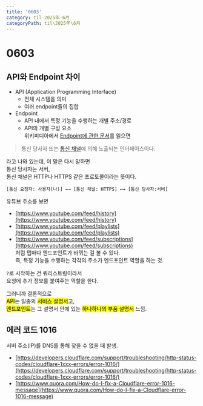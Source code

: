 ```yaml
---
title: '0603'
category: til-2025年-6月
categoryPath: til\2025年\6月
---
```

# 0603  
## API와 Endpoint 차이  
- API (Application Programming Interface)  
	- 전체 시스템을 의미  
	- 여러 endpoint들의 집합  
- Endpoint  
	- API 내에서 특정 기능을 수행하는 개별 주소/경로  
	- API의 개별 구성 요소  
위키피디아에서 [Endpoint에 관한 문서](https://ko.wikipedia.org/wiki/%ED%86%B5%EC%8B%A0_%EC%97%94%EB%93%9C%ED%8F%AC%EC%9D%B8%ED%8A%B8)를 읽으면 

> 통신 당사자 또는 [통신 채널](https://ko.wikipedia.org/wiki/%EC%B1%84%EB%84%90_\(%ED%86%B5%EC%8B%A0\) "채널 (통신)")에 의해 노출되는 인터페이스이다.

라고 나와 있는데, 이 말은 다시 말하면  
통신 당사자는 서버,  
통신 채널은 HTTP나 HTTPS 같은 프로토콜이라는 뜻이다.  
```  
[통신 요청자: 사용자(나)] ←→ [통신 채널: HTTPS] ←→ [통신 당사자:서버]  
```

유튜브 주소를 보면  
- [https://www.youtube.com/feed/history](https://www.youtube.com/feed/history)  
- [https://www.youtube.com/feed/playlists](https://www.youtube.com/feed/playlists)  
- [https://www.youtube.com/feed/subscriptions](https://www.youtube.com/feed/subscriptions)  
처럼 탭마다 엔드포인트가 바뀌는 걸 볼 수 있다.    
즉, 특정 기능을 수행하는 각각의 주소가 엔드포인트 역할을 하는 것.

`?`로 시작하는 건 쿼리스트링이라서    
요청에 추가 정보를 붙여주는 역할을 한다.

그러니까 결론적으로  
<mark>API</mark>는 일종의 <mark>서비스 설명서</mark>고,    
<mark>엔드포인트</mark>는 그 설명서 안에 있는 <mark>하나하나의 부품 설명서</mark> 느낌.

## 에러 코드 1016  
서버 주소(IP)를 DNS를 통해 찾을 수 없을 때 발생.  
- [https://developers.cloudflare.com/support/troubleshooting/http-status-codes/cloudflare-1xxx-errors/error-1016/](https://developers.cloudflare.com/support/troubleshooting/http-status-codes/cloudflare-1xxx-errors/error-1016/)  
- [https://www.quora.com/How-do-I-fix-a-Cloudflare-error-1016-message](https://www.quora.com/How-do-I-fix-a-Cloudflare-error-1016-message)
